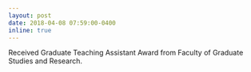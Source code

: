```yaml
---
layout: post
date: 2018-04-08 07:59:00-0400
inline: true
---
```


Received Graduate Teaching Assistant Award from Faculty of Graduate Studies and Research.

